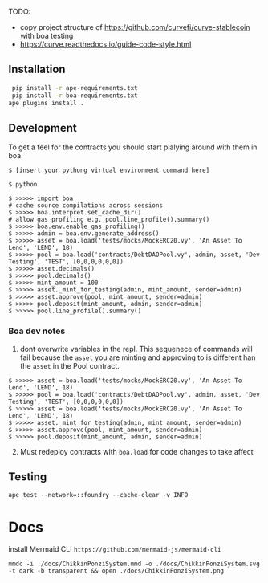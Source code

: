 TODO:
- copy project structure of https://github.com/curvefi/curve-stablecoin with boa testing
- https://curve.readthedocs.io/guide-code-style.html


## Installation

```bash
 pip install -r ape-requirements.txt   
 pip install -r boa-requirements.txt   
ape plugins install .
```

## Development
To get a feel for the contracts you should start plalying around with them in boa.

```
$ [insert your pythong virtual environment command here]

$ python

$ >>>>> import boa
# cache source compilations across sessions
$ >>>>> boa.interpret.set_cache_dir()
# allow gas profiling e.g. pool.line_profile().summary()
$ >>>>> boa.env.enable_gas_profiling()
$ >>>>> admin = boa.env.generate_address()
$ >>>>> asset = boa.load('tests/mocks/MockERC20.vy', 'An Asset To Lend', 'LEND', 18)
$ >>>>> pool = boa.load('contracts/DebtDAOPool.vy', admin, asset, 'Dev Testing', 'TEST', [0,0,0,0,0,0])
$ >>>>> asset.decimals()
$ >>>>> pool.decimals()
$ >>>>> mint_amount = 100
$ >>>>> asset._mint_for_testing(admin, mint_amount, sender=admin)
$ >>>>> asset.approve(pool, mint_amount, sender=admin)
$ >>>>> pool.deposit(mint_amount, admin, sender=admin)
$ >>>>> pool.line_profile().summary()
```

### Boa dev notes
1. dont overwrite variables in the repl.
This sequenece of commands will fail because the `asset` you are minting and approving to is different han the `asset` in the Pool contract.
```
$ >>>>> asset = boa.load('tests/mocks/MockERC20.vy', 'An Asset To Lend', 'LEND', 18)
$ >>>>> pool = boa.load('contracts/DebtDAOPool.vy', admin, asset, 'Dev Testing', 'TEST', [0,0,0,0,0,0])
$ >>>>> asset = boa.load('tests/mocks/MockERC20.vy', 'An Asset To Lend', 'LEND', 18)
$ >>>>> asset._mint_for_testing(admin, mint_amount, sender=admin)
$ >>>>> asset.approve(pool, mint_amount, sender=admin)
$ >>>>> pool.deposit(mint_amount, admin, sender=admin)
```
2. Must redeploy contracts with `boa.load` for code changes to take affect

## Testing
`ape test --network=::foundry --cache-clear -v INFO`

# Docs
install Mermaid CLI
`https://github.com/mermaid-js/mermaid-cli`

`mmdc -i ./docs/ChikkinPonziSystem.mmd -o ./docs/ChikkinPonziSystem.svg -t dark -b transparent && open ./docs/ChikkinPonziSystem.png `
